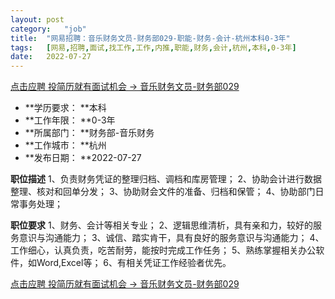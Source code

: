 ```yaml
---
layout:	post
category:	"job"
title:	"网易招聘：音乐财务文员-财务部029-职能-财务-会计-杭州本科0-3年"
tags:	[网易,招聘,面试,找工作,工作,内推,职能,财务,会计,杭州,本科,0-3年]
date:	2022-07-27
---
```


[点击应聘 投简历就有面试机会 -> 音乐财务文员-财务部029](http://mobile.bole.netease.com/bole/boleDetail?id=40523&employeeId=346f03c3cda5f04c&key=all)



- **学历要求： **本科
- **工作年限： **0-3年
- **所属部门： **财务部-音乐财务
- **工作城市： **杭州
- **发布日期： **2022-07-27



**职位描述**
1、负责财务凭证的整理归档、调档和库房管理；
2、协助会计进行数据整理、核对和回单分发；
3、协助财会文件的准备、归档和保管；
4、协助部门日常事务处理；




**职位要求**
1、财务、会计等相关专业；
2、逻辑思维清析，具有亲和力，较好的服务意识与沟通能力；
3、诚信、踏实肯干，具有良好的服务意识与沟通能力；
4、工作细心，认真负责，吃苦耐劳，能按时完成工作任务；
5、熟练掌握相关办公软件，如Word,Excel等；
6、有相关凭证工作经验者优先。



[点击应聘 投简历就有面试机会 -> 音乐财务文员-财务部029](http://mobile.bole.netease.com/bole/boleDetail?id=40523&employeeId=346f03c3cda5f04c&key=all)